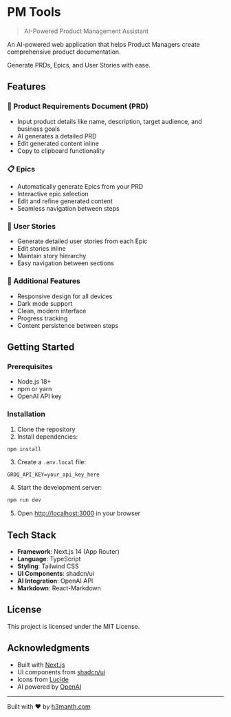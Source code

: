 # PM Tools
> AI-Powered Product Management Assistant

An AI-powered web application that helps Product Managers create comprehensive product documentation. 

Generate PRDs, Epics, and User Stories with ease.

## Features

### 🎯 Product Requirements Document (PRD)
- Input product details like name, description, target audience, and business goals
- AI generates a detailed PRD
- Edit generated content inline
- Copy to clipboard functionality

### 📋 Epics
- Automatically generate Epics from your PRD
- Interactive epic selection
- Edit and refine generated content
- Seamless navigation between steps

### 📝 User Stories
- Generate detailed user stories from each Epic
- Edit stories inline
- Maintain story hierarchy
- Easy navigation between sections

### 💫 Additional Features
- Responsive design for all devices
- Dark mode support
- Clean, modern interface
- Progress tracking
- Content persistence between steps

## Getting Started

### Prerequisites

- Node.js 18+
- npm or yarn
- OpenAI API key

### Installation

1. Clone the repository
2. Install dependencies:
```bash
npm install
```

3. Create a `.env.local` file:
```env
GROQ_API_KEY=your_api_key_here
```

4. Start the development server:
```bash
npm run dev
```

5. Open [http://localhost:3000](http://localhost:3000) in your browser

## Tech Stack

- **Framework**: Next.js 14 (App Router)
- **Language**: TypeScript
- **Styling**: Tailwind CSS
- **UI Components**: shadcn/ui
- **AI Integration**: OpenAI API
- **Markdown**: React-Markdown

## License

This project is licensed under the MIT License.

## Acknowledgments

- Built with [Next.js](https://nextjs.org/)
- UI components from [shadcn/ui](https://ui.shadcn.com/)
- Icons from [Lucide](https://lucide.dev/)
- AI powered by [OpenAI](https://openai.com/)

---

Built with ❤️ by [h3manth.com](https://h3manth.com)

